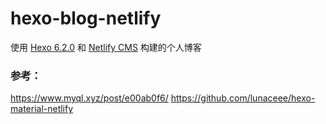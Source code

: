 # hexo-blog-netlify

使用 [Hexo 6.2.0](https://hexo.io/) 和 [Netlify CMS](https://github.com/netlify/netlify-cms) 构建的个人博客

### 参考：
https://www.myql.xyz/post/e00ab0f6/
https://github.com/lunaceee/hexo-material-netlify
